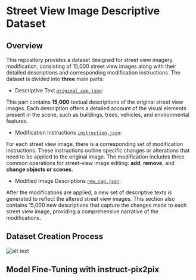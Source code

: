# Street View Image Descriptive Dataset

## Overview
This repository provides a dataset designed for street view imagery modification, consisting of 15,000 street view images along with their detailed descriptions and corresponding modification instructions. The dataset is divided into **three** main parts:

- Descriptive Text [`original_cap.json`](./original_cap.json):
  
This part contains **15,000** textual descriptions of the original street view images. Each description offers a detailed account of the visual elements present in the scene, such as buildings, trees, vehicles, and environmental features. 

* Modification Instructions [`instruction.json`](./instruction.json):
  
For each street view image, there is a corresponding set of modification instructions. These instructions outline specific changes or alterations that need to be applied to the original image. The modification includes three common operations for street-view image editing: **add**, **remove**, and **change objects or scenes**.

+ Modified Image Descriptions [`new_cap.json`](./new_cap.json):
  
After the modifications are applied, a new set of descriptive texts is generated to reflect the altered street view images. This section also contains 15,000 new descriptions that capture the changes made to each street view image, providing a comprehensive narrative of the modifications.


## Dataset Creation Process
![alt text](./sv.jepg)

## Model Fine-Tuning with instruct-pix2pix


